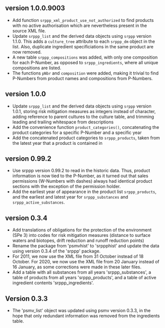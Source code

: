 ## version 1.0.0.9003

- Add function `srppp_xml_product_use_not_authorized` to find products with no
  active authorisation which are nevertheless present in the source XML file.
- Update `srppp_list` and the derived data objects using `srppp` version 1.1.0.
  This adds a `culture_tree` attribute to each `srppp_dm` object in the list.
  Also, duplicate ingredient specificiations in the same product are now removed.
- A new table `srppp_compositions` was added, with only one composition for each
  P-Number, as opposed to `srppp_ingredients`, where all unique compositions
  are listed.
- The functions `pNbr` and `composition` were added, making it trivial to find
  P-Numbers from product names and compositions from P-Numbers.

## version 1.0.0

- Update `srppp_list` and the derived data objects using `srppp` version 1.0.1,
  storing risk mitigation measures as integers instead of character, 
  adding reference to parent cultures to the culture table, and
  trimming leading and trailing whitespace from descriptions
- Add the convenience function `product_categories()`, concatenating the
  product categories for a specific P-Number and a specific year
- Add the concatenated product categories to `srppp_products`, taken from the
  latest year that a product is contained in

## version 0.99.2

- Use srppp version 0.99.2 to read in the historic data. Thus, product 
  information is now tied to the P-Number, as it turned out that sales permissions
  (W-Numbers with dashes) always had identical product sections with the exception
  of the permission holder.
- Add the earliest year of appearance in the product list `srppp_products`, and
  the earliest and latest year for `srppp_substances` and `srppp_active_substances`.

## version 0.3.4

- Add translations of obligations for the protection of the environment (SPe 3) into
  codes for risk mitigation measures (distance to surface waters and biotopes, drift
  reduction and runoff reduction points)
- Rename the package from 'psmvhist' to 'srppphist' and update the data using
  version 0.3.4 of the 'srppp' package.
- For 2011, we now use the XML file from 31 October instead of 18 October. For 2020,
  we now use the XML file from 20 January instead of 16 January, as some corrections
  were made in these later files.
- Add a table with all substances from all years 'srppp_substances', a table of
  products from all years 'srppp_products', and a table of active ingredient 
  contents 'srppp_ingredients'.

## Version 0.3.3

- The 'psmv_list' object was updated using psmv version 0.3.3, in the hope that only
  redundant information was removed from the ingredients table.
